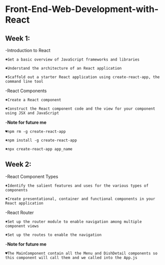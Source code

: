 # Front-End-Web-Development-with-React
## Week 1:
-Introduction to React
    
    ♦Get a basic overview of JavaScript frameworks and libraries
    
    ♦Understand the architecture of an React application
    
    ♦Scaffold out a starter React application using create-react-app, the command line tool

-React Components

    ♦Create a React component
    
    ♦Construct the React component code and the view for your component using JSX and JavaScript

-**Note for future me**

    ♥npm rm -g create-react-app
    
    ♦npm install -g create-react-app

    ♦npx create-react-app app_name

## Week 2:
-React Component Types

    ♦Identify the salient features and uses for the various types of components
    
    ♦Create presentational, container and functional components in your React application

-React Router

    ♦Set up the router module to enable navigation among multiple component views
    
    ♦Set up the routes to enable the navigation

-**Note for future me**

    ♥The MainComponent contain all the Menu and DishDetail components so this component will call them and we called into the App.js 